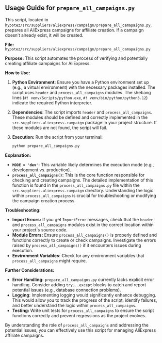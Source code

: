 ## Usage Guide for `prepare_all_campaigns.py`

This script, located in `hypotez/src/suppliers/aliexpress/campaign/prepare_all_camapaigns.py`, prepares all AliExpress campaigns for affiliate creation.  If a campaign doesn't already exist, it will be created.

**File:** `hypotez/src/suppliers/aliexpress/campaign/prepare_all_camapaigns.py`

**Purpose:**  This script automates the process of verifying and potentially creating affiliate campaigns for AliExpress.


**How to Use:**

1. **Python Environment:** Ensure you have a Python environment set up (e.g., a virtual environment) with the necessary packages installed.  The script uses `header` and `process_all_campaigns` modules.  The shebang lines (`#! venv/Scripts/python.exe`, `#! venv/bin/python/python3.12`) indicate the required Python interpreter.

2. **Dependencies:**  The script imports `header` and `process_all_campaigns`. These modules should be defined and correctly implemented in the `src.suppliers.aliexpress.campaign` package in your project structure.  If these modules are not found, the script will fail.


3. **Execution:**  Run the script from your terminal:

   ```bash
   python prepare_all_campaigns.py
   ```

**Explanation:**

* **`MODE = 'dev'`:** This variable likely determines the execution mode (e.g., development vs. production).
* **`process_all_campaigns()`:** This is the core function responsible for checking and creating campaigns.  The detailed implementation of this function is found in the `process_all_campaigns.py` file within the `src.suppliers.aliexpress.campaign` directory.  Understanding the logic within `process_all_campaigns` is crucial for troubleshooting or modifying the campaign creation process.


**Troubleshooting:**

* **Import Errors:** If you get `ImportError` messages, check that the `header` and `process_all_campaigns` modules exist in the correct location within your project's source code.
* **Module Errors:** Ensure `process_all_campaigns()` is properly defined and functions correctly to create or check campaigns. Investigate the errors raised by `process_all_campaigns()` if it encounters issues during execution.
* **Environment Variables:** Check for any environment variables that `process_all_campaigns` might require.

**Further Considerations:**

* **Error Handling:**  `prepare_all_campaigns.py` currently lacks explicit error handling. Consider adding `try...except` blocks to catch and report potential issues (e.g., database connection problems).
* **Logging:** Implementing logging would significantly enhance debugging.  This would allow you to track the progress of the script, identify failures, and better understand the logic within `process_all_campaigns`.
* **Testing:**  Write unit tests for `process_all_campaigns` to ensure the script functions correctly and prevent regressions as the project evolves.

By understanding the role of `process_all_campaigns` and addressing the potential issues, you can effectively use this script for managing AliExpress affiliate campaigns.
